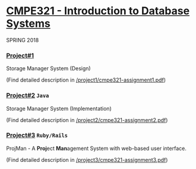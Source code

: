 # [CMPE321 - Introduction to Database Systems](https://www.cmpe.boun.edu.tr/courses/cmpe321/2018/spring)
SPRING 2018


### [Project#1](/cmpe321/project1)
Storage Manager System (Design)


(Find detailed description in [/project1/cmpe321-assignment1.pdf](/cmpe321/project1/cmpe321-assignment1.pdf))


### [Project#2](/cmpe321/project2) `Java`
Storage Manager System (Implementation)

(Find detailed description in [/project2/cmpe321-assignment2.pdf](/cmpe321/project2/cmpe321-assignment2.pdf))


### [Project#3](/cmpe321/project3) `Ruby/Rails`
ProjMan - A **Proj**ect **Man**agement System with web-based user interface.

(Find detailed description in [/project3/cmpe321-assignment3.pdf](/cmpe321/project3/cmpe321-assignment3.pdf))
